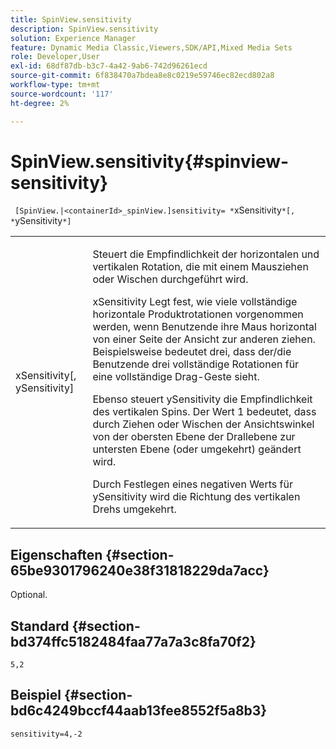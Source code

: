 ```yaml
---
title: SpinView.sensitivity
description: SpinView.sensitivity
solution: Experience Manager
feature: Dynamic Media Classic,Viewers,SDK/API,Mixed Media Sets
role: Developer,User
exl-id: 68df87db-b3c7-4a42-9ab6-742d96261ecd
source-git-commit: 6f838470a7bdea8e8c0219e59746ec82ecd802a8
workflow-type: tm+mt
source-wordcount: '117'
ht-degree: 2%

---
```


# SpinView.sensitivity{#spinview-sensitivity}

` [SpinView.|<containerId>_spinView.]sensitivity= *`xSensitivity`*[, *`ySensitivity`*]`

<table id="table_18D47E7C6A2D4D68B94225CB621D5F7C"> 
 <tbody> 
  <tr> 
   <td colname="col1"> <p> <span class="codeph"><span class="varname"> xSensitivity</span>[, <span class="varname"> ySensitivity</span>]</span> </p> </td> 
   <td colname="col2"> <p> Steuert die Empfindlichkeit der horizontalen und vertikalen Rotation, die mit einem Mausziehen oder Wischen durchgeführt wird. </p> <p> <span class="codeph"> xSensitivity</span> Legt fest, wie viele vollständige horizontale Produktrotationen vorgenommen werden, wenn Benutzende ihre Maus horizontal von einer Seite der Ansicht zur anderen ziehen. Beispielsweise bedeutet drei, dass der/die Benutzende drei vollständige Rotationen für eine vollständige Drag-Geste sieht. </p> <p>Ebenso steuert <span class="codeph"> ySensitivity</span> die Empfindlichkeit des vertikalen Spins. Der Wert 1 bedeutet, dass durch Ziehen oder Wischen der Ansichtswinkel von der obersten Ebene der Drallebene zur untersten Ebene (oder umgekehrt) geändert wird. </p> <p>Durch Festlegen eines negativen Werts für <span class="codeph"> ySensitivity</span> wird die Richtung des vertikalen Drehs umgekehrt. </p> </td> 
  </tr> 
 </tbody> 
</table>

## Eigenschaften {#section-65be9301796240e38f31818229da7acc}

Optional.

## Standard {#section-bd374ffc5182484faa77a7a3c8fa70f2}

`5,2`

## Beispiel {#section-bd6c4249bccf44aab13fee8552f5a8b3}

`sensitivity=4,-2`
